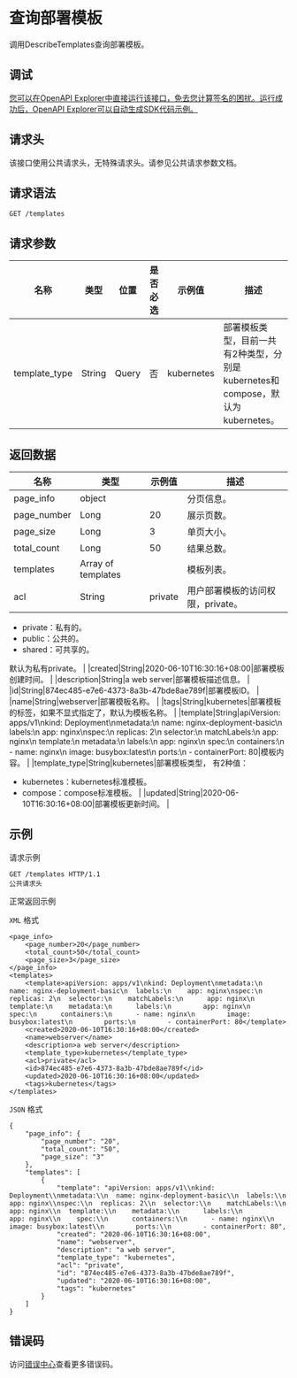 # 查询部署模板

调用DescribeTemplates查询部署模板。

## 调试

[您可以在OpenAPI Explorer中直接运行该接口，免去您计算签名的困扰。运行成功后，OpenAPI Explorer可以自动生成SDK代码示例。](https://api.aliyun.com/#product=CS&api=DescribeTemplates&type=ROA&version=2015-12-15)

## 请求头

该接口使用公共请求头，无特殊请求头。请参见公共请求参数文档。

## 请求语法

```
GET /templates 
```

## 请求参数

|名称|类型|位置|是否必选|示例值|描述|
|--|--|--|----|---|--|
|template\_type|String|Query|否|kubernetes|部署模板类型，目前一共有2种类型，分别是kubernetes和compose，默认为kubernetes。 |

## 返回数据

|名称|类型|示例值|描述|
|--|--|---|--|
|page\_info|object| |分页信息。 |
|page\_number|Long|20|展示页数。 |
|page\_size|Long|3|单页大小。 |
|total\_count|Long|50|结果总数。 |
|templates|Array of templates| |模板列表。 |
|acl|String|private|用户部署模板的访问权限，private。

 -   private：私有的。
-   public：公共的。
-   shared：可共享的。

 默认为私有private。 |
|created|String|2020-06-10T16:30:16+08:00|部署模板创建时间。 |
|description|String|a web server|部署模板描述信息。 |
|id|String|874ec485-e7e6-4373-8a3b-47bde8ae789f|部署模板ID。 |
|name|String|webserver|部署模板名称。 |
|tags|String|kubernetes|部署模板的标签，如果不显式指定了，默认为模板名称。 |
|template|String|apiVersion: apps/v1\\nkind: Deployment\\nmetadata:\\n name: nginx-deployment-basic\\n labels:\\n app: nginx\\nspec:\\n replicas: 2\\n selector:\\n matchLabels:\\n app: nginx\\n template:\\n metadata:\\n labels:\\n app: nginx\\n spec:\\n containers:\\n - name: nginx\\n image: busybox:latest\\n ports:\\n - containerPort: 80|模板内容。 |
|template\_type|String|kubernetes|部署模板类型， 有2种值：

 -   kubernetes：kubernetes标准模板。
-   compose：compose标准模板。 |
|updated|String|2020-06-10T16:30:16+08:00|部署模板更新时间。 |

## 示例

请求示例

```
GET /templates HTTP/1.1
公共请求头
```

正常返回示例

`XML` 格式

```
<page_info>
    <page_number>20</page_number>
    <total_count>50</total_count>
    <page_size>3</page_size>
</page_info>
<templates>
    <template>apiVersion: apps/v1\nkind: Deployment\nmetadata:\n  name: nginx-deployment-basic\n  labels:\n    app: nginx\nspec:\n  replicas: 2\n  selector:\n    matchLabels:\n      app: nginx\n  template:\n    metadata:\n      labels:\n        app: nginx\n    spec:\n      containers:\n      - name: nginx\n        image: busybox:latest\n        ports:\n        - containerPort: 80</template>
    <created>2020-06-10T16:30:16+08:00</created>
    <name>webserver</name>
    <description>a web server</description>
    <template_type>kubernetes</template_type>
    <acl>private</acl>
    <id>874ec485-e7e6-4373-8a3b-47bde8ae789f</id>
    <updated>2020-06-10T16:30:16+08:00</updated>
    <tags>kubernetes</tags>
</templates>
```

`JSON` 格式

```
{
    "page_info": {
        "page_number": "20",
        "total_count": "50",
        "page_size": "3"
    },
    "templates": [
        {
            "template": "apiVersion: apps/v1\\nkind: Deployment\\nmetadata:\\n  name: nginx-deployment-basic\\n  labels:\\n    app: nginx\\nspec:\\n  replicas: 2\\n  selector:\\n    matchLabels:\\n      app: nginx\\n  template:\\n    metadata:\\n      labels:\\n        app: nginx\\n    spec:\\n      containers:\\n      - name: nginx\\n        image: busybox:latest\\n        ports:\\n        - containerPort: 80",
            "created": "2020-06-10T16:30:16+08:00",
            "name": "webserver",
            "description": "a web server",
            "template_type": "kubernetes",
            "acl": "private",
            "id": "874ec485-e7e6-4373-8a3b-47bde8ae789f",
            "updated": "2020-06-10T16:30:16+08:00",
            "tags": "kubernetes"
        }
    ]
}
```

## 错误码

访问[错误中心](https://error-center.alibabacloud.com/status/product/CS)查看更多错误码。

